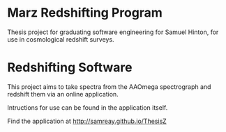 # Marz Redshifting Program

Thesis project for graduating software engineering for Samuel Hinton, for use in cosmological redshift surveys.

# Redshifting Software

This project aims to take spectra from the AAOmega spectrograph and redshift them via an online application.

Intructions for use can be found in the application itself.

Find the application at http://samreay.github.io/ThesisZ
